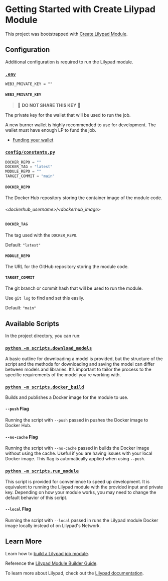 # Getting Started with Create Lilypad Module

This project was bootstrapped with [Create Lilypad Module](https://github.com/DevlinRocha/create-lilypad-module).

## Configuration

Additional configuration is required to run the Lilypad module.

### [`.env`](.env)

```
WEB3_PRIVATE_KEY = ""
```

#### `WEB3_PRIVATE_KEY`

> 🚨 **DO NOT SHARE THIS KEY** 🚨

The private key for the wallet that will be used to run the job.

A new burner wallet is highly recommended to use for development.
The wallet must have enough LP to fund the job.

- [Funding your wallet](https://docs.lilypad.tech/lilypad/lilypad-testnet/quick-start/funding-your-wallet-from-faucet)

### [`config/constants.py`](./config/constants.py)

```python
DOCKER_REPO = ""
DOCKER_TAG = "latest"
MODULE_REPO = ""
TARGET_COMMIT = "main"
```

#### `DOCKER_REPO`

The Docker Hub repository storing the container image of the module code.

###### <dockerhub_username>/<dockerhub_image>

#### `DOCKER_TAG`

The tag used with the `DOCKER_REPO`.

Default: `"latest"`

#### `MODULE_REPO`

The URL for the GitHub repository storing the module code.

#### `TARGET_COMMIT`

The git branch or commit hash that will be used to run the module.

Use `git log` to find and set this easily.

Default: `"main"`

## Available Scripts

In the project directory, you can run:

### [`python -m scripts.download_models`](./scripts/download_models.py)

A basic outline for downloading a model is provided, but the structure of the script and the methods for downloading and saving the model can differ between models and libraries. It’s important to tailor the process to the specific requirements of the model you're working with.

### [`python -m scripts.docker_build`](./scripts/docker_build.py)

Builds and publishes a Docker image for the module to use.

#### `--push` Flag

Running the script with `--push` passed in pushes the Docker image to Docker Hub.

#### `--no-cache` Flag

Running the script with `--no-cache` passed in builds the Docker image without using the cache. Useful if you are having issues with your local Docker image. This flag is automatically applied when using `--push`.

### [`python -m scripts.run_module`](./scripts/run_module.py)

This script is provided for convenience to speed up development. It is equivalent to running the Lilypad module with the provided input and private key. Depending on how your module works, you may need to change the default behavior of this script.

#### `--local` Flag

Running the script with `--local` passed in runs the Lilypad module Docker image locally instead of on Lilypad's Network.

## Learn More

Learn how to [build a Lilypad job module](https://docs.lilypad.tech/lilypad/developer-resources/build-a-job-module).

Reference the [Lilypad Module Builder Guide](https://blog.lilypadnetwork.org/lilypad-module-builder-guide).

To learn more about Lilypad, check out the [Lilypad documentation](https://docs.lilypad.tech/lilypad).

